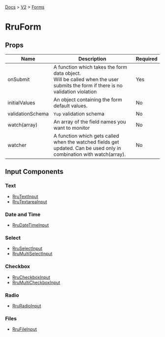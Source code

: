 [Docs](/) > [V2](/docs/v2/get-started) > [Forms](/docs/v2/components/RruForm)

# RruForm

## Props

| Name             | Description                                                                                                                       | Required |
| ---------------- | --------------------------------------------------------------------------------------------------------------------------------- | -------- |
| onSubmit         | A function which takes the form data object.<br>Will be called when the user submits the form if there is no validation violation | Yes      |
| initialValues    | An object containing the form default values.                                                                                     | No       |
| validationSchema | `Yup` validation schema                                                                                                           | No       |
| watch(array)     | An array of the field names you want to monitor                                                                                   | No       |
| watcher          | A function which gets called when the watched fields get updated. Can be used only in combination with watch(array).              | No       |

## Input Components

### Text

- [RruTextInput](/docs/v2/components/RruTextInput)
- [RruTextareaInput](/docs/v2/components/RruTextareaInput)

### Date and Time

- [RruDateTimeInput](/docs/v2/components/RruDateTimeInput)

### Select

- [RruSelectInput](/docs/v2/components/RruSelectInput)
- [RruMultiSelectInput](/docs/v2/components/RruMultiSelectInput)

### Checkbox

- [RruCheckboxInput](/docs/v2/components/RruCheckboxInput)
- [RruMultiCheckboxInput](/docs/v2/components/RruMultiCheckboxInput)

### Radio

- [RruRadioInput](/docs/v2/components/RruRadioInput)

### Files

- [RruFileInput](/docs/v2/components/RruFileInput)
